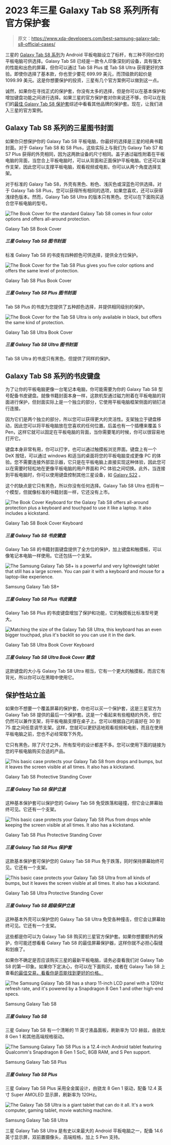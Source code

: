 # 2023 年三星 Galaxy Tab S8 系列所有官方保护套

> 原文：<https://www.xda-developers.com/best-samsung-galaxy-tab-s8-official-cases/>

三星的 [Galaxy Tab S8 系列](https://www.xda-developers.com/samsung-galaxy-tab-s8-series-launch/)为 Android 平板电脑设立了标杆，有三种不同价位的平板电脑可供选择。Galaxy Tab S8 已经是一款令人印象深刻的设备，具有强大的性能和出色的屏幕，但你可以通过 Tab S8 Plus 或 Tab S8 Ultra 获得更好的体验。即使你选择了基本款，你也至少要花 699.99 美元，而顶级款的起价是 1099.99 美元。这是你想要保护的投资，三星有几个官方案例可以做到这一点。

诚然，如果你在寻找正式的保护套，你没有太多的选择，但是你可以在基本保护和增加键盘功能之间进行选择。如果三星的官方保护套对你来说还不够，你可以在我们的[最佳 Galaxy Tab S8 保护套](https://www.xda-developers.com/best-samsung-galaxy-tab-s8-cases/)综述中看看其他品牌的保护套。现在，让我们进入三星的官方案例。

## Galaxy Tab S8 系列的三星图书封面

如果你只想保护你的 Galaxy Tab S8 平板电脑，你最好的选择是三星的经典书籍封面。对于 Galaxy Tab S8 和 S8 Plus，这些实际上与我们为 Galaxy Tab S7 和 S7 Plus 获得的外壳相同，因为这两款设备的尺寸相同。盖子通过磁性附着在平板电脑的背面，当您合上平板电脑时，可以从背面和正面保护平板电脑。它还可以兼作支架，因此您可以支撑平板电脑，观看视频或电影。你可以从两个角度选择支架。

对于标准的 Galaxy Tab S8，外壳有黑色、粉色、浅灰色或深蓝色可供选择。对于 Galaxy Tab S8 Plus，您可以获得所有相同的选项，如果您喜欢，还可以获得浅绿色版本。然而，Galaxy Tab S8 Ultra 的版本只有黑色。您可以在下面购买适合您平板电脑的型号。

 <picture>![The Book Cover for the standard Galaxy Tab S8 comes in four color options and offers all-around protection.](img/c23e36613674c633374f2a9232ea0b69.png)</picture> 

Galaxy Tab S8 Book Cover

##### 三星 Galaxy Tab S8 图书封面

标准 Galaxy Tab S8 的书皮有四种颜色可供选择，提供全方位保护。

 <picture>![The Book Cover for the Tab S8 Plus gives you five color options and offers the same level of protection.](img/c6cad2c0605ed0d620c26850d03615f6.png)</picture> 

Galaxy Tab S8 Plus Book Cover

##### 三星 Galaxy Tab S8 Plus 图书封面

Tab S8 Plus 的书皮为您提供了五种颜色选择，并提供相同级别的保护。

 <picture>![The Book Cover for the Tab S8 Ultra is only available in black, but offers the same kind of protection.](img/252439dcdaeaa17eef16fd684373d73e.png)</picture> 

Galaxy Tab S8 Ultra Book Cover

##### 三星 Galaxy Tab S8 Ultra 图书封面

Tab S8 Ultra 的书皮只有黑色，但提供了同样的保护。

## Galaxy Tab S8 系列的书皮键盘

为了让你的平板电脑更像一台笔记本电脑，你可能需要为你的 Galaxy Tab S8 型号配备书皮键盘。就像书籍封面本身一样，这款机型通过磁力附着在平板电脑的背面进行保护，但封面实际上是一个独立的部分，它使用平板电脑框架侧面的销钉进行连接。

因为它们是两个独立的部分，所以您可以获得更大的灵活性。支架独立于键盘移动，因此您可以将平板电脑放在您喜欢的任何位置。后盖也有一个插槽来覆盖 S Pen，这样它就可以固定在平板电脑的背面，当你需要笔的时候，你可以很容易地打开它。

键盘本身非常有用，你可以打字，也可以通过触摸板浏览界面。键盘上有一个 DeX 按钮，可以通过 windows 和适当的桌面将您的平板电脑变成更像 PC 的体验。您不需要连接外部显示器，它只是在平板电脑上直接实现这种体验，因此您可以在需要时轻松地在更像平板电脑的用户界面和 PC 体验之间切换。此外，当连接到平板电脑时，你可以使用键盘控制其他三星设备，如 [Galaxy S22](https://www.xda-developers.com/samsung-galaxy-s22-series-launch/) 。

这个的缺点是它只有黑色，所以你没有任何选择。Galaxy Tab S8 Ultra 也将有一个模型，但就像标准的书籍封面一样，它还没有上市。

 <picture>![The Book Cover Keyboard for the Galaxy Tab S8 offers all-around protection plus a keyboard and touchpad to use it like a laptop. It also includes a kickstand.](img/f7da338b78136a3b486958e216dcde44.png)</picture> 

Galaxy Tab S8 Book Cover Keyboard

##### 三星 Galaxy Tab S8 书皮键盘

Galaxy Tab S8 的书籍封面键盘提供了全方位的保护，加上键盘和触摸板，可以像笔记本电脑一样使用。它还包括一个支架。

 <picture>![The Samsung Galaxy Tab S8+ is a powerful and very lightweight tablet that still has a large screen. You can pair it with a keyboard and mouse for a laptop-like experience.](img/bc2ef86432f1fad6b20fe7f7c3cb6043.png)</picture> 

Samsung Galaxy Tab S8+

##### 三星 Galaxy Tab S8 Plus 书皮键盘

Galaxy Tab S8 Plus 的书皮键盘增加了保护和功能，它的触摸板比标准型号更大。

 <picture>![Matching the size of the Galaxy Tab S8 Ultra, this keyboard has an even bigger touchpad, plus it's backlit so you can use it in the dark.](img/236423715e515f2b284b3aa782027917.png)</picture> 

Galaxy Tab S8 Ultra Book Cover Keyboard

##### 三星 Galaxy Tab S8 Ultra Book Cover 键盘

这款键盘的大小与 Galaxy Tab S8 Ultra 相当，它有一个更大的触摸板，而且它有背光，所以你可以在黑暗中使用它。

## 保护性站立盖

如果你不想要一个覆盖屏幕的保护套，你也可以买一个保护套，这是三星官方为 Galaxy Tab S8 提供的最后一个保护套。这是一个看起来有些粗糙的外壳，但它仍然可以兼作支架，将平板电脑支撑在桌子上。您可以根据自己的喜好在 30 到 75 度之间任意调节支架。这样，您就可以更舒适地观看视频和电影，而且在使用平板电脑之前，您也不必经常取下外壳。

它只有黑色，除了尺寸之外，所有型号的设计都差不多。您可以使用下面的链接为您的平板电脑购买合适的产品。

 <picture>![This basic case protects your Galaxy Tab S8 from drops and bumps, but it leaves the screen visible at all times. It also has a kickstand.](img/7301ebcacfa242dfed17dc34a1e12759.png)</picture> 

Galaxy Tab S8 Protective Standing Cover

##### 三星 Galaxy Tab S8 保护立盖

这种基本保护套可以保护您的 Galaxy Tab S8 免受跌落和碰撞，但它会让屏幕始终可见。它还有一个支架。

 <picture>![This basic case protects your Galaxy Tab S8 Plus from drops while keeping the screen visible at all times. It also has a kickstand.](img/61edd82dd76930c459c5c8e1227e4c26.png)</picture> 

Galaxy Tab S8 Plus Protective Standing Cover

##### 三星 Galaxy Tab S8 Plus 保护套

这款基本保护套可保护您的 Galaxy Tab S8 Plus 免于跌落，同时保持屏幕始终可见。它还有一个支架。

 <picture>![This basic case protects your Galaxy Tab S8 Ultra from all kinds of bumps, but it leaves the screen visible at all times. It also has a kickstand.](img/a8e368af2e4d437907678b271011b450.png)</picture> 

Galaxy Tab S8 Ultra Protective Standing Cover

##### 三星 Galaxy Tab S8 超级保护立盖

这种基本外壳可以保护您的 Galaxy Tab S8 Ultra 免受各种撞击，但它会让屏幕始终可见。它还有一个支架。

这些都是你可以为 Galaxy Tab S8 购买的三星官方保护套。如果你想要额外的保护，你可能还想看看 Galaxy Tab S8 的最佳屏幕保护器，这样你就不必担心裂缝和划痕了。

如果你不确定是否应该购买三星的最新平板电脑，请务必查看我们对 Galaxy Tab S8 的第一印象。如果你下定决心，你可以在下面购买，或者在 Galaxy Tab S8 上查看[的最佳交易，看看你是否能找到更好的价格。](https://www.xda-developers.com/best-samsung-galaxy-tab-s8-deals/)

 <picture>![The Samsung Galaxy Tab S8 has a sharp 11-inch LCD panel with a 120Hz refresh rate, and it's powered by a Snapdragon 8 Gen 1 and other high-end specs.](img/db7909bccc198b15206b1988c6a6f472.png)</picture> 

Samsung Galaxy Tab S8

##### 三星 Galaxy Tab S8

三星 Galaxy Tab S8 有一个清晰的 11 英寸液晶面板，刷新率为 120 赫兹，由骁龙 8 Gen 1 和其他高端规格驱动。

 <picture>![The Samsung Galaxy Tab S8 Plus is a 12.4-inch Android tablet featuring Qualcomm's Snapdragon 8 Gen 1 SoC, 8GB RAM, and S Pen support.](img/98a68d25cc25a3d1fa2e3230c07728db.png)</picture> 

Samsung Galaxy Tab S8 Plus

##### 三星 Galaxy Tab S8 Plus

三星 Galaxy Tab S8 Plus 采用全金属设计，由骁龙 8 Gen 1 驱动，配备 12.4 英寸 Super AMOLED 显示屏，刷新率为 120Hz。

 <picture>![The Galaxy Tab S8 Ultra is a giant tablet that can do it all. It's a work computer, gaming tablet, movie watching machine. ](img/c6abf4185ba0d1ec599f93da3855bd46.png)</picture> 

Samsung Galaxy Tab S8 Ultra

三星 Galaxy Tab S8 Ultra 是有史以来最大的 Android 平板电脑之一，配备 14.6 英寸显示屏，双前置摄像头，高端规格，加上 S Pen 支持。